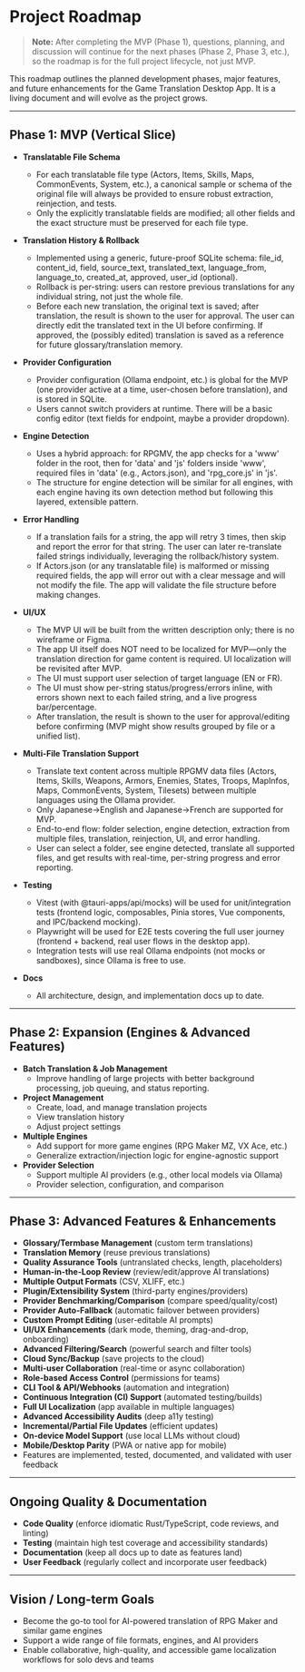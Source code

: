 # Project Roadmap

> **Note:** After completing the MVP (Phase 1), questions, planning, and discussion will continue for the next phases (Phase 2, Phase 3, etc.), so the roadmap is for the full project lifecycle, not just MVP.

This roadmap outlines the planned development phases, major features, and future enhancements for the Game Translation Desktop App. It is a living document and will evolve as the project grows.

---

## Phase 1: MVP (Vertical Slice)

- **Translatable File Schema**
  - For each translatable file type (Actors, Items, Skills, Maps, CommonEvents, System, etc.), a canonical sample or schema of the original file will always be provided to ensure robust extraction, reinjection, and tests.
  - Only the explicitly translatable fields are modified; all other fields and the exact structure must be preserved for each file type.

- **Translation History & Rollback**
  - Implemented using a generic, future-proof SQLite schema: file_id, content_id, field, source_text, translated_text, language_from, language_to, created_at, approved, user_id (optional).
  - Rollback is per-string: users can restore previous translations for any individual string, not just the whole file.
  - Before each new translation, the original text is saved; after translation, the result is shown to the user for approval. The user can directly edit the translated text in the UI before confirming. If approved, the (possibly edited) translation is saved as a reference for future glossary/translation memory.

- **Provider Configuration**
  - Provider configuration (Ollama endpoint, etc.) is global for the MVP (one provider active at a time, user-chosen before translation), and is stored in SQLite.
  - Users cannot switch providers at runtime. There will be a basic config editor (text fields for endpoint, maybe a provider dropdown).

- **Engine Detection**
  - Uses a hybrid approach: for RPGMV, the app checks for a 'www' folder in the root, then for 'data' and 'js' folders inside 'www', required files in 'data' (e.g., Actors.json), and 'rpg_core.js' in 'js'.
  - The structure for engine detection will be similar for all engines, with each engine having its own detection method but following this layered, extensible pattern.

- **Error Handling**
  - If a translation fails for a string, the app will retry 3 times, then skip and report the error for that string. The user can later re-translate failed strings individually, leveraging the rollback/history system.
  - If Actors.json (or any translatable file) is malformed or missing required fields, the app will error out with a clear message and will not modify the file. The app will validate the file structure before making changes.

- **UI/UX**
  - The MVP UI will be built from the written description only; there is no wireframe or Figma.
  - The app UI itself does NOT need to be localized for MVP—only the translation direction for game content is required. UI localization will be revisited after MVP.
  - The UI must support user selection of target language (EN or FR).
  - The UI must show per-string status/progress/errors inline, with errors shown next to each failed string, and a live progress bar/percentage.
  - After translation, the result is shown to the user for approval/editing before confirming (MVP might show results grouped by file or a unified list).

- **Multi-File Translation Support**
  - Translate text content across multiple RPGMV data files (Actors, Items, Skills, Weapons, Armors, Enemies, States, Troops, MapInfos, Maps, CommonEvents, System, Tilesets) between multiple languages using the Ollama provider.
  - Only Japanese→English and Japanese→French are supported for MVP.
  - End-to-end flow: folder selection, engine detection, extraction from multiple files, translation, reinjection, UI, and error handling.
  - User can select a folder, see engine detected, translate all supported files, and get results with real-time, per-string progress and error reporting.

- **Testing**
  - Vitest (with @tauri-apps/api/mocks) will be used for unit/integration tests (frontend logic, composables, Pinia stores, Vue components, and IPC/backend mocking).
  - Playwright will be used for E2E tests covering the full user journey (frontend + backend, real user flows in the desktop app).
  - Integration tests will use real Ollama endpoints (not mocks or sandboxes), since Ollama is free to use.

- **Docs**
  - All architecture, design, and implementation docs up to date.

---

## Phase 2: Expansion (Engines & Advanced Features)
- **Batch Translation & Job Management**
  - Improve handling of large projects with better background processing, job queuing, and status reporting.
- **Project Management**
  - Create, load, and manage translation projects
  - View translation history
  - Adjust project settings
- **Multiple Engines**
  - Add support for more game engines (RPG Maker MZ, VX Ace, etc.)
  - Generalize extraction/injection logic for engine-agnostic support
- **Provider Selection**
  - Support multiple AI providers (e.g., other local models via Ollama)
  - Provider selection, configuration, and comparison

---

## Phase 3: Advanced Features & Enhancements
- **Glossary/Termbase Management** (custom term translations)
- **Translation Memory** (reuse previous translations)
- **Quality Assurance Tools** (untranslated checks, length, placeholders)
- **Human-in-the-Loop Review** (review/edit/approve AI translations)
- **Multiple Output Formats** (CSV, XLIFF, etc.)
- **Plugin/Extensibility System** (third-party engines/providers)
- **Provider Benchmarking/Comparison** (compare speed/quality/cost)
- **Provider Auto-Fallback** (automatic failover between providers)
- **Custom Prompt Editing** (user-editable AI prompts)
- **UI/UX Enhancements** (dark mode, theming, drag-and-drop, onboarding)
- **Advanced Filtering/Search** (powerful search and filter tools)
- **Cloud Sync/Backup** (save projects to the cloud)
- **Multi-user Collaboration** (real-time or async collaboration)
- **Role-based Access Control** (permissions for teams)
- **CLI Tool & API/Webhooks** (automation and integration)
- **Continuous Integration (CI) Support** (automated testing/builds)
- **Full UI Localization** (app available in multiple languages)
- **Advanced Accessibility Audits** (deep a11y testing)
- **Incremental/Partial File Updates** (efficient updates)
- **On-device Model Support** (use local LLMs without cloud)
- **Mobile/Desktop Parity** (PWA or native app for mobile)
- Features are implemented, tested, documented, and validated with user feedback

---

## Ongoing Quality & Documentation
- **Code Quality** (enforce idiomatic Rust/TypeScript, code reviews, and linting)
- **Testing** (maintain high test coverage and accessibility standards)
- **Documentation** (keep all docs up to date as features land)
- **User Feedback** (regularly collect and incorporate user feedback)

---

## Vision / Long-term Goals
- Become the go-to tool for AI-powered translation of RPG Maker and similar game engines
- Support a wide range of file formats, engines, and AI providers
- Enable collaborative, high-quality, and accessible game localization workflows for solo devs and teams 